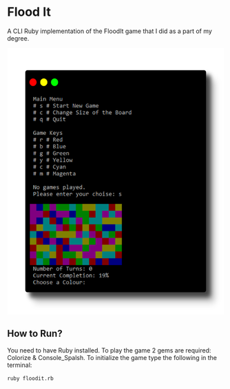 # Flood It

A CLI Ruby implementation of the FloodIt game that I did as a part of my degree.

![](/demo.png)

## How to Run?
You need to have Ruby installed.
To play the game 2 gems are required: Colorize & Console_Spalsh.
To initialize the game type the following in the terminal:
```
ruby floodit.rb
```
